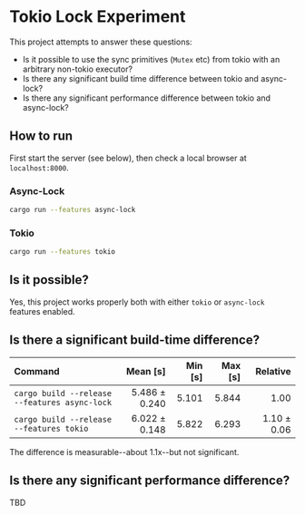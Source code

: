 # Tokio Lock Experiment

This project attempts to answer these questions:

- Is it possible to use the sync primitives (`Mutex` etc) from tokio with an arbitrary non-tokio executor?
- Is there any significant build time difference between tokio and async-lock?
- Is there any significant performance difference between tokio and async-lock?

## How to run

First start the server (see below), then check a local browser at `localhost:8000`.

### Async-Lock

```sh
cargo run --features async-lock
```

### Tokio

```sh
cargo run --features tokio
```


## Is it possible?

Yes, this project works properly both with either `tokio` or `async-lock` features enabled.

## Is there a significant build-time difference?

| Command | Mean [s] | Min [s] | Max [s] | Relative |
|:---|---:|---:|---:|---:|
| `cargo build --release --features async-lock` | 5.486 ± 0.240 | 5.101 | 5.844 | 1.00 |
| `cargo build --release --features tokio` | 6.022 ± 0.148 | 5.822 | 6.293 | 1.10 ± 0.06 |

The difference is measurable--about 1.1x--but not significant.

## Is there any significant performance difference?

TBD